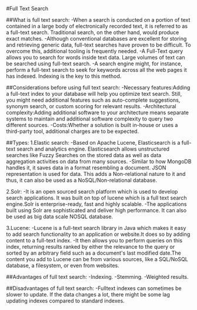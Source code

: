 #Full Text Search

##What is full text search:
-When a search is conducted on a portion of text contained in a large body of electronically recorded text, it is referred to as a full-text search. Traditional search, on the other hand, would produce exact matches.
-Although conventional databases are excellent for storing and retrieving generic data, full-text searches have proven to be difficult. To overcome this, additional tooling is frequently needed.
-A Full-Text query allows you to search for words inside text data. Large volumes of text can be searched using full-text search. 
-A search engine might, for instance, perform a full-text search to seek for keywords across all the web pages it has indexed. Indexing is the key to this method.

##Considerations before using full text search:
-Necessary features:Adding a full-text index to your database will help you optimize text search. Still, you might need additional features such as auto-complete suggestions, synonym search, or custom scoring for relevant results.
-Architectural complexity:Adding additional software to your architecture means separate systems to maintain and additional software complexity to query two different sources.
-Costs:Whether a solution is built in-house or uses a third-party tool, additional charges are to be expected.

##Types:
1.Elastic search:
-Based on Apache Lucene, Elasticsearch is a full-text search and analytics engine. Elasticsearch allows unstructured searches like Fuzzy Searches on the stored data as well as data aggregation activities on data from many sources.
-Similar to how MongoDB handles it, it saves data in a format resembling a document. JSON representation is used for data. This adds a Non-relational nature to it and thus, it can also be used as a NoSQL/Non-relational database.

2.Solr: 
-It is an open sourced search platform which is used to develop search applications. It was built on top of lucene which is a full text search engine.Solr is enterprise-ready, fast and highly scalable.
-The applications built using Solr are sophisticated and deliver high performance. It can also be used as big data scale NOSQL database.

3.Lucene:
-Lucene is a full-text search library in Java which makes it easy to add search functionality to an application or website.It does so by adding content to a full-text index.
-It then allows you to perform queries on this index, returning results ranked by either the relevance to the query or sorted by an arbitrary field such as a document's last modified date.The content you add to Lucene can be from various sources, like a SQL/NoSQL database, a filesystem, or even from websites.

##Advantages of full text search:
-Indexing.
-Stemming.
-Weighted results.

##Disadvantages of full text search:
-Fulltext indexes can sometimes be slower to update. If the data changes a lot, there might be some lag updating indexes compared to standard indexes.
